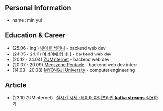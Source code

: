 ## Personal Information
- name : min yul

## Education & Career 
- (25.06 -  ing ) [넷마블 컴퍼니](https://www.netmarble.net/) - backend web dev
- (24.05 - 24.11) [여기어때 컴퍼니](https://gccompany.co.kr/) - backend web dev
- (20.12 - 24.04) [ZUMinternet](https://zum.com/) - backend web dev
- (20.07 - 20.09) [Megazone Pentacle](https://www.pentacle.co.kr/#MAIN) - backend web dev intern
- (14.03 - 20.08) [MYONGJI University](https://www.mju.ac.kr/sites/mjukr/intro/intro.html) - computer engineering

## Article
- (23.10 ZUMinternet) &nbsp; [실시간 시세 : 데이터 파이프라인 **kafka streams** 적용하기](https://albbloomer.github.io/kafkastreams20231202/)
